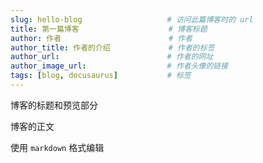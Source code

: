 ```yaml
---
slug: hello-blog                   # 访问此篇博客时的 url
title: 第一篇博客                    # 博客标题
author: 作者                        # 作者
author_title: 作者的介绍             # 作者的标签
author_url:                        # 作者的网址
author_image_url:                  # 作者头像的链接
tags: [blog, docusaurus]           # 标签
---
```


博客的标题和预览部分

<!--truncate-->

博客的正文

使用 `markdown` 格式编辑